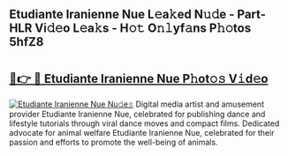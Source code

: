 ## Etudiante Iranienne Nue L𝚎a𝚔ed N𝚞𝚍e - Part-HLR Vi𝚍𝚎o L𝚎a𝚔s - H𝚘𝚝 O𝚗𝚕yf𝚊ns P𝚑𝚘tos 5hfZ8

# <h2><a href="http://kf9nool.oniu.top/?m=Etudiante+Iranienne+Nue">🔗👉 🔴 Etudiante Iranienne Nue P𝚑ot𝚘𝚜 V𝚒d𝚎o</a></h2>

[![Etudiante Iranienne Nue Nu𝚍e𝚜](https://i.imgur.com/0qMVB7G.gif)](http://kf9nool.oniu.top/?m=Etudiante+Iranienne+Nue)
Digital media artist and amusement provider Etudiante Iranienne Nue, celebrated for publishing dance and lifestyle tutorials through viral dance moves and compact films. Dedicated advocate for animal welfare Etudiante Iranienne Nue, celebrated for their passion and efforts to promote the well-being of animals.  
